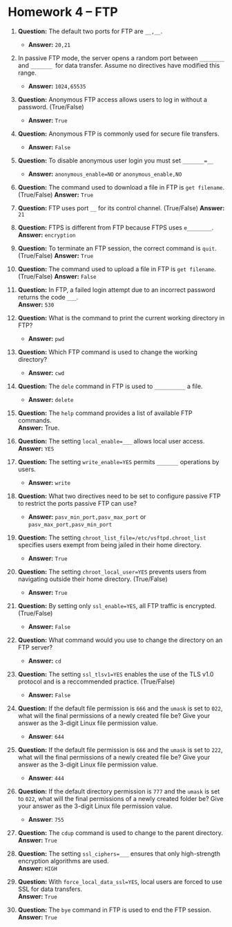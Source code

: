 # Homework 4 – FTP

1. **Question:** The default two ports for FTP are `__,__`.
   - **Answer:** `20,21`

1. In passive FTP mode, the server opens a random port between `________` and `_______ `for data transfer. Assume no directives have modified this range.
   - **Answer:** `1024,65535`

1. **Question:** Anonymous FTP access allows users to log in without a password. (True/False)
   - **Answer:** `True`

1. **Question:** Anonymous FTP is commonly used for secure file transfers.  
    - **Answer:** `False`

1. **Question:** To disable anonymous user login you must set `_______=__`
   - **Answer:** `anonymous_enable=NO` or `anonymous_enable,NO`

1. **Question:** The command used to download a file in FTP is `get filename`. (True/False)
   **Answer:** `True`

1. **Question:** FTP uses port `__` for its control channel.  (True/False)
   **Answer:** `21`

1. **Question:** FTPS is different from FTP because FTPS uses `e________`.  
   **Answer:** `encryption`

1. **Question:** To terminate an FTP session, the correct command is `quit`. (True/False) 
   **Answer:** `True`

1. **Question:** The command used to upload a file in FTP is `get filename`. (True/False)
   **Answer:** `False`

1. **Question:** In FTP, a failed login attempt due to an incorrect password returns the code `___`.  
   **Answer:** `530`

1. **Question:** What is the command to print the current working directory in FTP?
   - **Answer:** `pwd`

1. **Question:** Which FTP command is used to change the working directory?  
   - **Answer:** `cwd`

1. **Question:** The `dele` command in FTP is used to `__________` a file.  
   - **Answer:** `delete`

1. **Question:** The `help` command provides a list of available FTP commands.  
   **Answer:** True.

1. **Question:** The setting `local_enable=___` allows local user access.  
   **Answer:** `YES`

1. **Question:** The setting `write_enable=YES` permits `_______` operations by users.  
   - **Answer:** `write`

1. **Question:** What two directives need to be set to configure passive FTP to restrict the ports passive FTP can use?
    - **Answer:** `pasv_min_port,pasv_max_port` or `pasv_max_port,pasv_min_port`

1. **Question:** The setting `chroot_list_file=/etc/vsftpd.chroot_list` specifies users exempt from being jailed in their home directory.  
    - **Answer:** `True`

1. **Question:** The setting `chroot_local_user=YES` prevents users from navigating outside their home directory. (True/False)  
    - **Answer:** `True`

1. **Question:** By setting only `ssl_enable=YES`, all FTP traffic is encrypted. (True/False)  
    - **Answer:** `False`

1. **Question:** What command would you use to change the directory on an FTP server?  
   - **Answer:** `cd`

1. **Question:** The setting `ssl_tlsv1=YES` enables the use of the TLS v1.0 protocol and is a reccommended practice. (True/False)  
    - **Answer:** `False`

1. **Question:** If the default file permission is `666` and the `umask` is set to `022`, what will the final permissions of a newly created file be? Give your answer as the 3-digit Linux file permission value.
   - **Answer**: `644`

1. **Question:** If the default file permission is `666` and the `umask` is set to `222`, what will the final permissions of a newly created file be? Give your answer as the 3-digit Linux file permission value.
   - **Answer**: `444`

1. **Question:** If the default directory permission is `777` and the `umask` is set to `022`, what will the final permissions of a newly created folder be? Give your answer as the 3-digit Linux file permission value.
   - **Answer**: `755`

1. **Question:** The `cdup` command is used to change to the parent directory.  
   **Answer:** `True`

1. **Question:** The setting `ssl_ciphers=___` ensures that only high-strength encryption algorithms are used.  
   **Answer:** `HIGH`

1. **Question:** With `force_local_data_ssl=YES`, local users are forced to use SSL for data transfers.  
   **Answer:** `True`

1. **Question:** The `bye` command in FTP is used to end the FTP session.  
   **Answer:** `True`